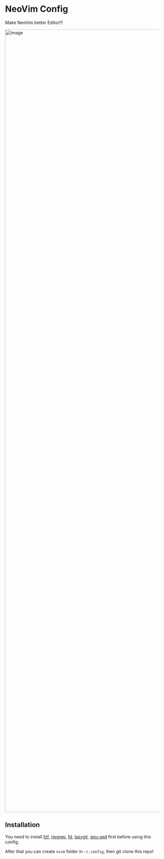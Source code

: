 # NeoVim Config

Make NeoVim better Editor!!!

<img width="2560" alt="image" src="https://github.com/swandono/.dotfiles/assets/2106030/22b0ffcb-a60c-41ad-b6b1-fddc732ad36b">

## Installation

You need to install [fzf](https://github.com/junegunn/fzf), [ripgrep](https://github.com/BurntSushi/ripgrep), [fd](https://github.com/sharkdp/fd), [lazygit](https://github.com/jesseduffield/lazygit), [gnu-sed](https://www.gnu.org/software/sed/) first before using this config.

After that you can create `nvim` folder in `~/.config`, then git clone this repo!
